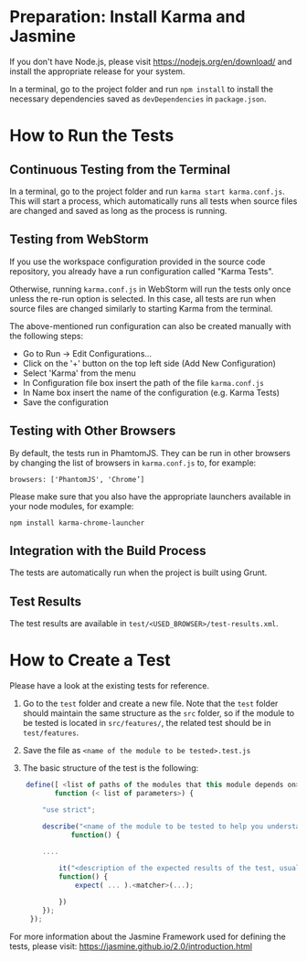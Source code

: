 # Preparation: Install Karma and Jasmine

If you don't have Node.js, please visit https://nodejs.org/en/download/ and
install the appropriate release for your system.

In a terminal, go to the project folder and run `npm install` to install
the necessary dependencies saved as `devDependencies` in `package.json`.

# How to Run the Tests

## Continuous Testing from the Terminal

In a terminal, go to the project folder and run `karma start karma.conf.js`.
This will start a process, which automatically runs all tests when source
files are changed and saved as long as the process is running.

## Testing from WebStorm

If you use the workspace configuration provided in the source code repository,
you already have a run configuration called "Karma Tests".

Otherwise, running `karma.conf.js` in WebStorm will run the tests only once
unless the re-run option is selected. In this case, all tests are run when
source files are changed similarly to starting Karma from the terminal.

The above-mentioned run configuration can also be created manually with the
following steps:
- Go to Run -> Edit Configurations...
- Click on the '+' button on the top left side (Add New Configuration)
- Select 'Karma' from the menu
- In Configuration file box insert the path of the file `karma.conf.js`
- In Name box insert the name of the configuration (e.g. Karma Tests)
- Save the configuration

## Testing with Other Browsers

By default, the tests run in PhamtomJS. They can be run in other browsers by
changing the list of browsers in `karma.conf.js` to, for example:

`browsers: ['PhantomJS', 'Chrome’]`

Please make sure that you also have the appropriate launchers available in your
node modules, for example:

`npm install karma-chrome-launcher`

## Integration with the Build Process

The tests are automatically run when the project is built using Grunt.

## Test Results

The test results are available in `test/<USED_BROWSER>/test-results.xml`.

# How to Create a Test

Please have a look at the existing tests for reference.

1) Go to the `test` folder and create a new file. Note that the `test` folder
   should maintain the same structure as the `src` folder, so if the module to
   be tested is located in `src/features/`, the related test should be in
   `test/features`.
   
2) Save the file as `<name of the module to be tested>.test.js`

3) The basic structure of the test is the following:
```javascript
    define([ <list of paths of the modules that this module depends on> ],
           function (< list of parameters>) {

     	"use strict";

     	describe("<name of the module to be tested to help you understand what the test is supposed to be>",
               function() {
     	  
        ....

     		it("<description of the expected results of the test, usually it starts with the word 'should'>",
     		function() {
     			expect( ... ).<matcher>(...);

     		})
     	});
     });

```

For more information about the Jasmine Framework used for defining the tests,
please visit: https://jasmine.github.io/2.0/introduction.html

